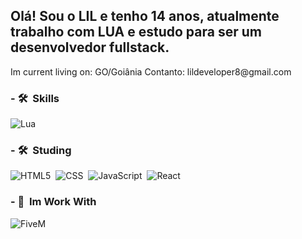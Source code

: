 


## Olá! Sou o LIL e tenho 14 anos, atualmente trabalho com LUA e estudo para ser um desenvolvedor fullstack.

<div align="left">  
  Im current living on: GO/Goiânia
  Contanto: lildeveloper8@gmail.com
</div>



<div align="left">

  ### - 🛠 &nbsp;Skills
  ![Lua](https://img.shields.io/badge/-Lua-333333?style=flat&logo=lua)&nbsp;
      
  ### - 🛠 &nbsp;Studing
  ![HTML5](https://img.shields.io/badge/-HTML5-333333?style=flat&logo=HTML5)&nbsp;
  ![CSS](https://img.shields.io/badge/-CSS-333333?style=flat&logo=CSS3&logoColor=1572B6)&nbsp;
  ![JavaScript](https://img.shields.io/badge/-JavaScript-333333?style=flat&logo=javascript)&nbsp;
  ![React](https://img.shields.io/badge/-React-333333?style=flat&logo=react)&nbsp;
  
  ### - 📌 &nbsp;Im Work With
  ![FiveM](https://img.shields.io/badge/-FiveM-333333?style=flat&logo=fivem&logoColor=ea7600)&nbsp;
</div>



  
